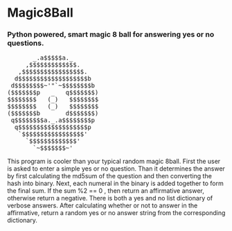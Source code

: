 # Magic8Ball


### Python powered, smart magic 8 ball for answering yes or no questions.

<pre>
       _.a$$$$$a._
     ,$$$$$$$$$$$$$.
   ,$$$$$$$$$$$$$$$$$.
  d$$$$$$$$$$$$$$$$$$$b
 d$$$$$$$$~'"`~$$$$$$$$b
($$$$$$$p   _   q$$$$$$$)
$$$$$$$$   (_)   $$$$$$$$
$$$$$$$$   (_)   $$$$$$$$
($$$$$$$b       d$$$$$$$)
 q$$$$$$$$a._.a$$$$$$$$p
  q$$$$$$$$$$$$$$$$$$$p
   `$$$$$$$$$$$$$$$$$'
     `$$$$$$$$$$$$$'
       `~$$$$$$$~'
</pre>

This program is cooler than your typical random magic 8ball. First the user is asked to enter a simple yes or no question. Than  it determines the answer by first calculating the md5sum of the question and then converting the hash into binary. Next, each numeral in the binary is added together to form the final sum. If the sum %2 == 0 , then return an affirmative answer, otherwise return a negative. There is both a yes and no list dictionary of verbose answers. After calculating whether or not to answer in the affirmative, return a random yes or no answer string from the corresponding dictionary.
